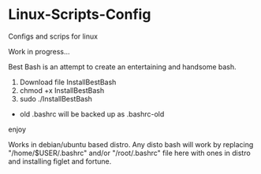 # Linux-Scripts-Config
Configs and scrips for linux

Work in progress...

Best Bash is an attempt to create an entertaining and handsome bash.  

1) Download file InstallBestBash
2) chmod +x InstallBestBash
3) sudo ./InstallBestBash

* old .bashrc will be backed up as .bashrc-old

enjoy

Works in debian/ubuntu based distro. Any disto bash will work by replacing "/home/$USER/.bashrc" and/or "/root/.bashrc" file here with ones in distro and installing figlet and fortune.
